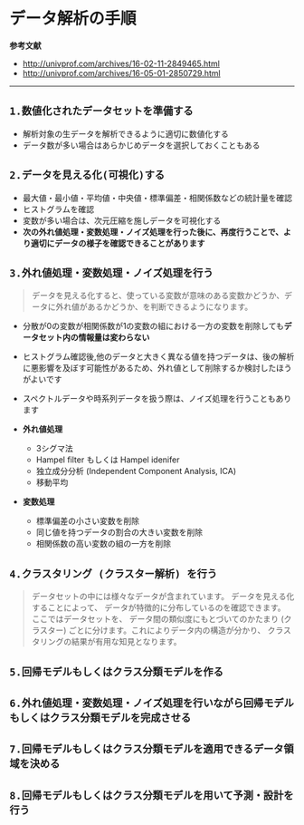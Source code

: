 # データ解析の手順

**参考文献**

 - http://univprof.com/archives/16-02-11-2849465.html
 - http://univprof.com/archives/16-05-01-2850729.html

---
## `1.数値化されたデータセットを準備する`

 - 解析対象の生データを解析できるように適切に数値化する
 - データ数が多い場合はあらかじめデータを選択しておくこともある

## `2.データを見える化(可視化)する`

 - 最大値・最小値・平均値・中央値・標準偏差・相関係数などの統計量を確認
 - ヒストグラムを確認
 - 変数が多い場合は、次元圧縮を施しデータを可視化する
 - **次の外れ値処理・変数処理・ノイズ処理を行った後に、再度行うことで、より適切にデータの様子を確認できることがあります**

## `3.外れ値処理・変数処理・ノイズ処理を行う`
> データを見える化すると、使っている変数が意味のある変数かどうか、データに外れ値があるかどうか、を判断できるようになります。

 - 分散が0の変数が相関係数が1の変数の組における一方の変数を削除しても**データセット内の情報量は変わらない**
 - ヒストグラム確認後,他のデータと大きく異なる値を持つデータは、後の解析に悪影響を及ぼす可能性があるため、外れ値として削除するか検討したほうがよいです
 - スペクトルデータや時系列データを扱う際は、ノイズ処理を行うこともあります

 - **外れ値処理**
 	- 3シグマ法
 	- Hampel filter もしくは Hampel idenifer 
	- 独立成分分析 (Independent Component Analysis, ICA) 
	- 移動平均
 - **変数処理**
	- 標準偏差の小さい変数を削除 
	- 同じ値を持つデータの割合の大きい変数を削除 
	- 相関係数の高い変数の組の一方を削除 

## `4.クラスタリング (クラスター解析) を行う`

> データセットの中には様々なデータが含まれています。
> データを見える化することによって、
> データが特徴的に分布しているのを確認できます。
> ここではデータセットを、
> データ間の類似度にもとづいてのかたまり (クラスター)
> ごとに分けます。これによりデータ内の構造が分かり、
> クラスタリングの結果が有用な知見となります。

## `5.回帰モデルもしくはクラス分類モデルを作る`

## `6.外れ値処理・変数処理・ノイズ処理を行いながら回帰モデルもしくはクラス分類モデルを完成させる`

## `7.回帰モデルもしくはクラス分類モデルを適用できるデータ領域を決める`

## `8.回帰モデルもしくはクラス分類モデルを用いて予測・設計を行う`
